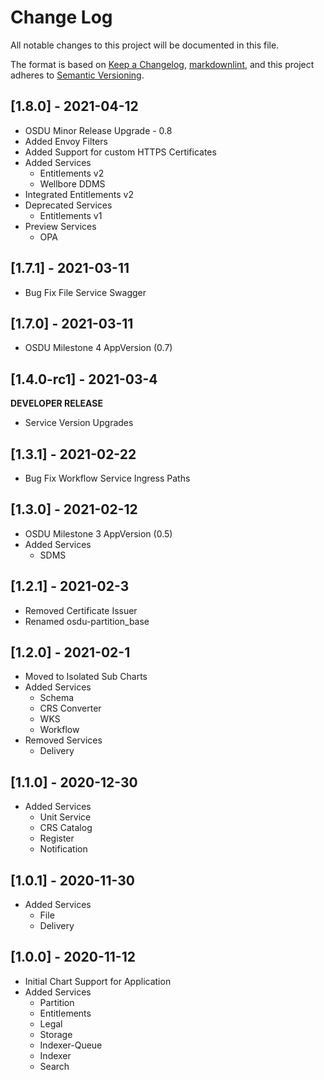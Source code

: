 # Change Log

All notable changes to this project will be documented in this file.

The format is based on [Keep a Changelog](https://keepachangelog.com/en/1.0.0/),
[markdownlint](https://dlaa.me/markdownlint/),
and this project adheres to [Semantic Versioning](https://semver.org/spec/v2.0.0.html).


## [1.8.0] - 2021-04-12

- OSDU Minor Release Upgrade - 0.8
- Added Envoy Filters
- Added Support for custom HTTPS Certificates
- Added Services
  - Entitlements v2
  - Wellbore DDMS
- Integrated Entitlements v2
- Deprecated Services
  - Entitlements v1
- Preview Services
  - OPA


## [1.7.1] - 2021-03-11

- Bug Fix File Service Swagger


## [1.7.0] - 2021-03-11

- OSDU Milestone 4 AppVersion (0.7)


## [1.4.0-rc1] - 2021-03-4

__DEVELOPER RELEASE__

- Service Version Upgrades


## [1.3.1] - 2021-02-22

- Bug Fix Workflow Service Ingress Paths

## [1.3.0] - 2021-02-12

- OSDU Milestone 3 AppVersion (0.5)
- Added Services
  - SDMS


## [1.2.1] - 2021-02-3

- Removed Certificate Issuer
- Renamed osdu-partition_base

## [1.2.0] - 2021-02-1

- Moved to Isolated Sub Charts
- Added Services
  - Schema
  - CRS Converter
  - WKS
  - Workflow
- Removed Services
  - Delivery

## [1.1.0] - 2020-12-30

- Added Services
  - Unit Service
  - CRS Catalog
  - Register
  - Notification

## [1.0.1] - 2020-11-30

- Added Services
  - File
  - Delivery

## [1.0.0] - 2020-11-12

- Initial Chart Support for Application
- Added Services
  - Partition
  - Entitlements
  - Legal
  - Storage
  - Indexer-Queue
  - Indexer
  - Search
